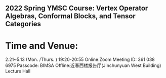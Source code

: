 ## 2022 Spring YMSC Course: Vertex Operator Algebras, Conformal Blocks, and Tensor Categories
 
# Time and Venue:
2.21~5.13 (Mon. /Thurs. ) 19:20-20:55
Online:Zoom Meeting ID: 361 038 6975 Passcode: BIMSA Offline:近春西楼报告厅(Jinchunyuan West Building) Lecture Hall
